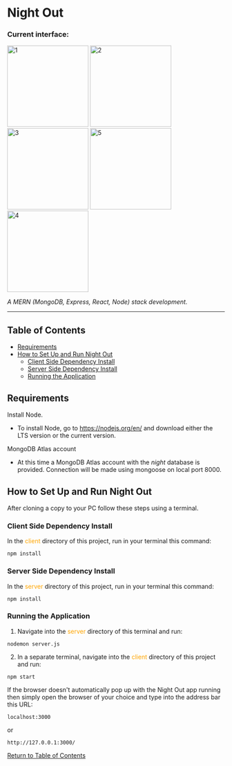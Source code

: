 # Night Out

### Current interface:

<img width="188" alt="1" src="https://github.com/ohxrn/NightOutOpenSource/assets/79466519/372b85c3-24e3-4777-9845-e05da2c5ddbb">
<img width="188" alt="2" src="https://github.com/ohxrn/NightOutOpenSource/assets/79466519/29b1fd67-e605-41bc-9d89-169bf9710c16">
<img width="188" alt="3" src="https://github.com/ohxrn/NightOutOpenSource/assets/79466519/7cd49ecd-4d95-4079-8af0-2ee73924aad9">
<img width="188" alt="5" src="https://github.com/ohxrn/NightOutOpenSource/assets/79466519/de2f7f3d-5b77-425e-a9f5-d9ce8ff3fe16">
<img width="188" alt="4" src="https://github.com/ohxrn/NightOutOpenSource/assets/79466519/5cf9011e-7135-4ec5-b645-1c9b3a0921a3">

<i>A MERN (MongoDB, Express, React, Node) stack development.</i>

---

## Table of Contents

- [Requirements](https://github.com/jasonyaj/NightOutOpenSource#requirements)
- [How to Set Up and Run Night Out](https://github.com/jasonyaj/NightOutOpenSource#how-to-set-up-and-run-night-out)
  - [Client Side Dependency Install](https://github.com/jasonyaj/NightOutOpenSource#client-side-dependency-install)
  - [Server Side Dependency Install](https://github.com/jasonyaj/NightOutOpenSource#server-side-dependency-install)
  - [Running the Application](https://github.com/jasonyaj/NightOutOpenSource#running-the-application)

## Requirements

Install Node.

- To install Node, go to https://nodejs.org/en/ and download either the LTS version or the current version.

MongoDB Atlas account

- At this time a MongoDB Atlas account with the <i>night</i> database is provided. Connection will be made using mongoose on local port 8000.

## How to Set Up and Run Night Out

After cloning a copy to your PC follow these steps using a terminal.

### Client Side Dependency Install

In the <span style="color:orange">client</span> directory of this project, run in your terminal this command:

```
npm install
```

### Server Side Dependency Install

In the <span style="color:orange">server</span> directory of this project, run in your terminal this command:

```
npm install
```

### Running the Application

1. Navigate into the <span style="color:orange">server</span> directory of this terminal and run:

```
nodemon server.js
```

2. In a separate terminal, navigate into the <span style="color:orange">client</span> directory of this project and run:

```
npm start
```

If the browser doesn't automatically pop up with the Night Out app running then simply open the browser of your choice and type into the address bar this URL:

```
localhost:3000
```

or

```
http://127.0.0.1:3000/
```

[Return to Table of Contents](https://github.com/jasonyaj/NightOutOpenSource#table-of-contents)
